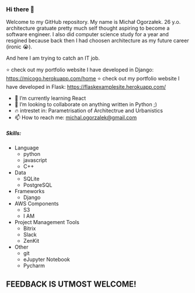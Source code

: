 ### Hi there 👋


Welcome to my GitHub repository. My name is Michał Ogorzałek. 26 y.o. architecture gratuate pretty much self thought aspiring to become a software engineer. 
I also did computer science study for a year and resgined because back then I had choosen architecture as my future career (ironic :sob:). 

And here I am trying to catch an IT job.

:star:  check out my portfolio website I have developed in Django: https://micogo.herokuapp.com/home
:star:  check out my portfolio website I have developed in Flask: https://flaskexamplesite.herokuapp.com/


- 🌱 I’m currently learning React 
- 👯 I’m looking to collaborate on anything written in Python ;) 
- :fire: intrestet in: Parametrisation of Architectrue and Urbanistics 
- 📫 How to reach me: michal.ogorzalek@gmail.com 


##### Skills:
* Language
  * python
  * javascript 
  * C++ 
* Data 
  * SQLite 
  * PostgreSQL
* Frameworks
  * Django 
* AWS Components
  * S3 
  * I AM
* Project Management Tools
  * Bitrix
  * Slack
  * ZenKit  
* Other
  * git
  * eJupyter Notebook
  * Pycharm



## FEEDBACK IS UTMOST WELCOME! 
<!--
**Himhith/Himhith** is a ✨ _special_ ✨ repository because its `README.md` (this file) appears on your GitHub profile.

Here are some ideas to get you started:

- 🔭 I’m currently working on ...
- 🌱 I’m currently learning ...
- 👯 I’m looking to collaborate on ...
- 🤔 I’m looking for help with ...
- 💬 Ask me about ...
- 📫 How to reach me: ...
- 😄 Pronouns: ...
- ⚡ Fun fact: ...
-->
